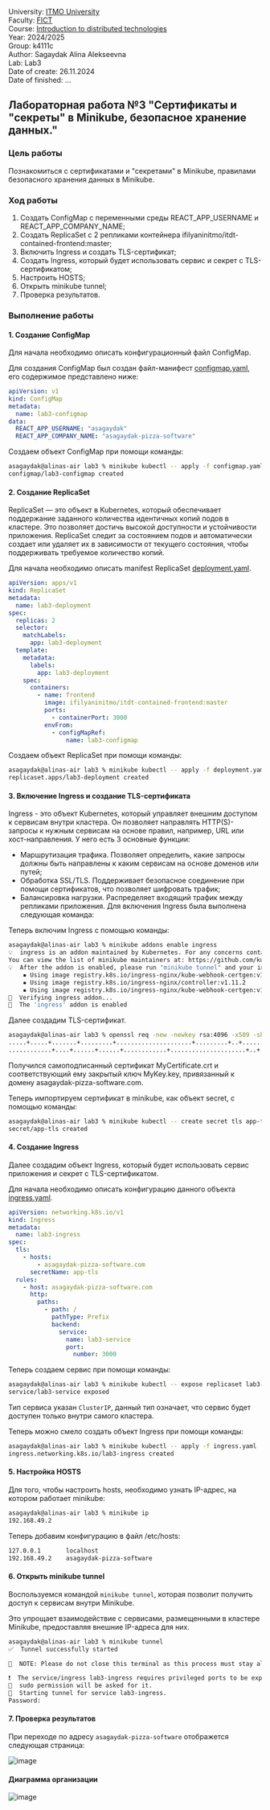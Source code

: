University: [ITMO University](https://itmo.ru/ru/) \
Faculty: [FICT](https://fict.itmo.ru) \
Course: [Introduction to distributed technologies](https://github.com/itmo-ict-faculty/introduction-to-distributed-technologies) \
Year: 2024/2025 \
Group: k4111c \
Author: Sagaydak Alina Alekseevna \
Lab: Lab3 \
Date of create: 26.11.2024 \
Date of finished: ...
## Лабораторная работа №3 "Сертификаты и "секреты" в Minikube, безопасное хранение данных."

### Цель работы

Познакомиться с сертификатами и "секретами" в Minikube, правилами безопасного хранения данных в Minikube.

### Ход работы

1) Создать ConfigMap с переменными среды REACT_APP_USERNAME и REACT_APP_COMPANY_NAME; 
2) Создать ReplicaSet с 2 репликами контейнера ifilyaninitmo/itdt-contained-frontend:master; 
3) Включить Ingress и создать TLS-сертификат; 
4) Создать Ingress, который будет использовать сервис и секрет с TLS-сертификатом; 
5) Настроить HOSTS; 
6) Открыть minikube tunnel;
7) Проверка результатов.

### Выполнение работы
#### 1. Создание ConfigMap
Для начала необходимо описать конфигурационный файл ConfigMap.

Для создания ConfigMap был создан файл-манифест [configmap.yaml](configmap.yaml), его содержимое представлено ниже:
```yaml
apiVersion: v1
kind: ConfigMap
metadata:
  name: lab3-configmap
data:
  REACT_APP_USERNAME: "asagaydak"
  REACT_APP_COMPANY_NAME: "asagaydak-pizza-software"
```
Cоздаем объект ConfigMap при помощи команды:

```bash
asagaydak@alinas-air lab3 % minikube kubectl -- apply -f configmap.yaml
configmap/lab3-configmap created
```
#### 2. Создание ReplicaSet
ReplicaSet — это объект в Kubernetes, который обеспечивает поддержание заданного количества идентичных копий подов в кластере. 
Это позволяет достичь высокой доступности и устойчивости приложения. ReplicaSet следит за состоянием подов и автоматически создает или удаляет их в зависимости от текущего состояния, чтобы поддерживать требуемое количество копий.

Для начала необходимо описать manifest ReplicaSet [deployment.yaml](deployment.yaml).
```yaml
apiVersion: apps/v1
kind: ReplicaSet
metadata:
  name: lab3-deployment
spec:
  replicas: 2
  selector:
    matchLabels:
      app: lab3-deployment
  template:
    metadata:
      labels:
        app: lab3-deployment
    spec:
      containers:
        - name: frontend
          image: ifilyaninitmo/itdt-contained-frontend:master
          ports:
            - containerPort: 3000
          envFrom:
            - configMapRef:
                name: lab3-configmap
```
Cоздаем объект ReplicaSet при помощи команды:

```bash
asagaydak@alinas-air lab3 % minikube kubectl -- apply -f deployment.yaml
replicaset.apps/lab3-deployment created
```
#### 3. Включение Ingress и создание TLS-сертификата
Ingress - это объект Kubernetes, который управляет внешним доступом к сервисам внутри кластера. Он позволяет направлять HTTP(S)-запросы к нужным сервисам на основе правил, например, URL или хост-направления.
У него есть 3 основные функции:
- Маршрутизация трафика. Позволяет определить, какие запросы должны быть направлены к каким сервисам на основе доменов или путей;
- Обработка SSL/TLS. Поддерживает безопасное соединение при помощи сертификатов, что позволяет шифровать трафик;
- Балансировка нагрузки. Распределяет входящий трафик между репликами приложения.
Для включения Ingress была выполнена следующая команда:

Теперь включим Ingress с помощью команды:
```bash
asagaydak@alinas-air lab3 % minikube addons enable ingress
💡  ingress is an addon maintained by Kubernetes. For any concerns contact minikube on GitHub.
You can view the list of minikube maintainers at: https://github.com/kubernetes/minikube/blob/master/OWNERS
💡  After the addon is enabled, please run "minikube tunnel" and your ingress resources would be available at "127.0.0.1"
    ▪ Using image registry.k8s.io/ingress-nginx/kube-webhook-certgen:v1.4.3
    ▪ Using image registry.k8s.io/ingress-nginx/controller:v1.11.2
    ▪ Using image registry.k8s.io/ingress-nginx/kube-webhook-certgen:v1.4.3
🔎  Verifying ingress addon...
🌟  The 'ingress' addon is enabled
```
Далее создадим TLS-сертификат. 
```bash
asagaydak@alinas-air lab3 % openssl req -new -newkey rsa:4096 -x509 -sha256 -days 365 -nodes -out MyCertificate.crt -keyout MyKey.key -subj "/CN=asagaydak-pizza-software.com"
.....+.....+.......+.........+.....................+.........+..+.........+...+.......+...+..+.+...+..+..........+..+++++++++++++++++++++++++++++++++++++++++++++*..+.+..............+.+...+...+.........+........+.+...........+.+..+...+.......+...+...+..+...............+.......+..+...+.+++++++++++++++++++++++++++++++++++++++++++++*.........+.......+...............+............+...............+...............+....................+......+....+...+..................+..+.......+..+...+............+......+............+.+...........+...+.......+++++
............+....+......+......+............+.....................+..+..........+..+.+.........+..+...+.......+...+...........+.+...+............+......+...+..+....+.....+...+..........+..+++++++++++++++++++++++++++++++++++++++++++++*.............+.........+..+++++++++++++++++++++++++++++++++++++++++++++*...+.+.........+......+...............+..+................+..+.......+..+.+...+.........+.....+.+.....+...................+...+...+.....................+.....+.+..+.......+...+......+...........+.+..+...+....+...+.....+.......+...........+....+......+...+..........................+.........+.....................+..........+........+.+....................+.+.....+....+......+.....+.+..+...+............+...+..........+...............+............+..+......+.......+...+............+...+..+.............+..+...............+...+....+......+...+..+............+.+...........+......+............+......+.+...+...+...+.....+......+.+............+..+.+.....+.........................+..+.......+...+...........+.......+.....+.........+.+...+.....+......+..........+.....+...............+......+...+....+........+............+.+.....+..............................+......+.+........+....+..+..........+.....+..................+.+.........+.....+...+...+.......+..+.+..+...................+..............+...............+.+...+.................+...+..........+..+...+..........+...+.....+..........+.........+.....+....+......+...+.....+......+....+..+......+...+................+........+.......+......+.....+..........+..............+....+.........+...........+.+..............+......+...+.+..+....+.....+......+.............+..+............+............+.............+................................+....+.................+..........+..............+.+..+......+.+......+.........+...+...........+....+........+............+...+..................+.+......+..+.......+..............+.+.....+......+....+........+...........................+.+....................+............+......+........................+...+....+.....+.+.....+.......+........+.......+.....+.+...........+....+.....+.........+......+................+........+......+......+...+...+....+..................+........+....+.....+....+.....+............+...+....+......+............+...+..+....+.....+......+.............+..+.......+...............+..+................+.....+....+......+........+..........+.....+.+...+...+.....+.......+..+.+........+.......+..+.......+...........+...+...............+......+.+..............+..................+......+......................+.........+.....+....+...............+.....+......................+..+.+..+....+..................+..+.............+......+.........+......+....................+.......+..............+....+......+...+..+...+......+....+........+..........+..+...+.......+......+..+...+.......+.........+...+..+.+..............+.........+.......+..................+...........+...............+...+..........+.....+.+.....+....+..................+..+...............+.............+..................+..+.........................+...+...........+....+.....+.........+...+...............+..................+....+..+++++
```
Получился самоподписанный сертификат MyCertificate.crt и соответствующий ему закрытый ключ MyKey.key, привязанный к домену asagaydak-pizza-software.com.

Теперь импортируем сертификат в minikube, как объект secret, с помощью команды:
```bash
asagaydak@alinas-air lab3 % minikube kubectl -- create secret tls app-tls --key MyKey.key --cert MyCertificate.crt
secret/app-tls created
```

#### 4. Создание Ingress
Далее создадим объект Ingress, который будет использовать сервис приложения и секрет с TLS-сертификатом.

Для начала необходимо описать конфигурацию данного объекта [ingress.yaml](ingress.yaml).
```yaml
apiVersion: networking.k8s.io/v1
kind: Ingress
metadata:
  name: lab3-ingress
spec:
  tls:
    - hosts:
        - asagaydak-pizza-software.com
      secretName: app-tls
  rules:
    - host: asagaydak-pizza-software.com
      http:
        paths:
          - path: /
            pathType: Prefix
            backend:
              service:
                name: lab3-service
                port:
                  number: 3000
```
Теперь создаем сервис при помощи команды:
```bash
asagaydak@alinas-air lab3 % minikube kubectl -- expose replicaset lab3-deployment --port=3000 --name=lab3-service --type=ClusterIP
service/lab3-service exposed
```
Тип сервиса указан `ClusterIP`, данный тип означает, что сервис будет доступен только внутри самого кластера.

Теперь можно смело создать объект Ingress при помощи команды:
```bash
asagaydak@alinas-air lab3 % minikube kubectl -- apply -f ingress.yaml
ingress.networking.k8s.io/lab3-ingress created
```

#### 5. Настройка HOSTS
Для того, чтобы настроить hosts, необходимо узнать IP-адрес, на котором работает minikube:
```bash
asagaydak@alinas-air lab3 % minikube ip
192.168.49.2
```
Теперь добавим конфигурацию в файл /etc/hosts:
```bash
127.0.0.1       localhost
192.168.49.2    asagaydak-pizza-software
```
#### 6. Открыть minikube tunnel
Воспользуемся командой `minikube tunnel`, которая позволит получить доступ к сервисам внутри Minikube. 

Это упрощает взаимодействие с сервисами, размещенными в кластере Minikube, предоставляя внешние IP-адреса для них.
```bash
asagaydak@alinas-air lab3 % minikube tunnel
✅  Tunnel successfully started

📌  NOTE: Please do not close this terminal as this process must stay alive for the tunnel to be accessible ...

❗  The service/ingress lab3-ingress requires privileged ports to be exposed: [80 443]
🔑  sudo permission will be asked for it.
🏃  Starting tunnel for service lab3-ingress.
Password:
```
#### 7. Проверка результатов
При переходе по адресу `asagaydak-pizza-software` отображется следующая страница:

![image](./images/result.png)

#### Диаграмма организации

![image](./images/diagramm.png)
